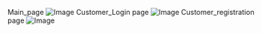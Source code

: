 Main_page 
![Image](https://github.com/user-attachments/assets/a3c7d7f9-1f9d-4456-bf5c-f8339c61dd15)
Customer_Login page
![Image](https://github.com/user-attachments/assets/c0af52af-08b0-42ac-8526-af86c6d6a906)
Customer_registration page
![Image](https://github.com/user-attachments/assets/40f52c8d-87bb-4a28-a713-fa6759709d9b)
